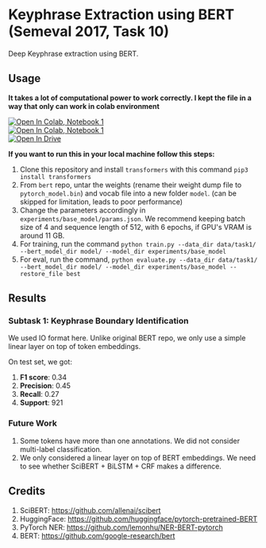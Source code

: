 # Keyphrase Extraction using BERT (Semeval 2017, Task 10)

Deep Keyphrase extraction using BERT.

## Usage

**It takes a lot of computational power to work correctly. I kept the file in a way that only can work in colab environment**    


[![Open In Colab, Notebook 1](https://colab.research.google.com/assets/colab-badge.svg)](https://colab.research.google.com/drive/1lMAZXUi3IzrFcG5f-HZCu0AACWVXGC0A?usp=sharing)    
[![Open In Colab, Notebook 1](https://colab.research.google.com/assets/colab-badge.svg)](https://colab.research.google.com/drive/1WKBGbXA6wWXQuNmfWG1r5N7WyiQQ2k7Z?usp=sharing)    
[![Open In Drive](https://img.shields.io/badge/googledrive-Open%20in%20Drive-yellowgreen)](https://drive.google.com/drive/folders/1SfK8YJ1mPyBt0Hz61vOqzMnAmvdnheg-?usp=sharing)    


**If you want to run this in your local machine follow this steps:**    

1. Clone this repository and install `transformers` with this command `pip3 install transformers`
2. From `bert` repo, untar the weights (rename their weight dump file to `pytorch_model.bin`) and vocab file into a new folder `model`. (can be skipped for limitation, leads to poor performance)
3. Change the parameters accordingly in `experiments/base_model/params.json`. We recommend keeping batch size of 4 and sequence length of 512, with 6 epochs, if GPU's VRAM is around 11 GB.
4. For training, run the command `python train.py --data_dir data/task1/ --bert_model_dir model/ --model_dir experiments/base_model`
5. For eval, run the command, `python evaluate.py --data_dir data/task1/ --bert_model_dir model/ --model_dir experiments/base_model --restore_file best`

## Results

### Subtask 1: Keyphrase Boundary Identification

We used IO format here. Unlike original BERT repo, we only use a simple linear layer on top of token embeddings.

On test set, we got:

1. **F1 score**: 0.34
2. **Precision**: 0.45
3. **Recall**: 0.27
4. **Support**: 921

<!--
### Subtask 2: Keyphrase Classification

We used BIO format here. Overall F1 score was 0.4981 on test set.

|          | Precision | Recall | F1-score | Support |
|----------|-----------|--------|----------|---------|
| Process  | 0.4734    | 0.5207 | 0.4959   | 870     |
| Material | 0.4958    | 0.6617 | 0.5669   | 807     |
| Task     | 0.2125    | 0.2537 | 0.2313   | 201     |
| Avg      | 0.4551    | 0.5527 | 0.4981   | 1878    |
-->


### Future Work

1. Some tokens have more than one annotations. We did not consider multi-label classification.
2. We only considered a linear layer on top of BERT embeddings. We need to see whether SciBERT + BiLSTM + CRF makes a difference.



## Credits

1. SciBERT: https://github.com/allenai/scibert
2. HuggingFace: https://github.com/huggingface/pytorch-pretrained-BERT
3. PyTorch NER: https://github.com/lemonhu/NER-BERT-pytorch
4. BERT: https://github.com/google-research/bert
